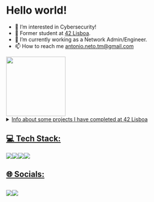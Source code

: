 <h1>Hello world!</h1>

- 👀 I’m interested in Cybersecurity!
- 🔭 Former student at <a href="https://www.42lisboa.com" target="_blank">42 Lisboa</a>.
- 🌱 I’m currently working as a Network Admin/Engineer.
- 📫 How to reach me antonio.neto.tm@gmail.com

<div id="GitHub stats">
  <a href="https://github.com/amarques02/">
  <img height="160em" src="https://github-readme-stats.vercel.app/api/top-langs/?username=amarques02&theme=tokyonight&hide_border=true&layout=compact"/>
</div>

 <details>
<summary>Info about some projects I have completed at 42 Lisboa</summary>

| Project                                                  |  Language  | Grade| Description                                                           |
|----------------------------------------------------------|------------|------|-----------------------------------------------------------------------|
| [libft](https://github.com/amarques02/42_Libft)          | C          | 100% | Create a library of basic functions.                                  |
| [GNL](https://github.com/amarques02/42_Get_next_line)    | C          | 125% | Read a single line from a file descriptor, can be used in a loop.     |
| [ft_printf](https://github.com/amarques02/42_Printf)     | C          | 100% | Recode the standard C library function, printf.                       |
| born2beroot                                              | Shell, CLI | 100% | Create a virtual machine to host a Debian server.                     |
| [minitalk](https://github.com/amarques02/42_Minitalk)    | C          | 125% | Make 2 terminals talk.                                                |
| [push_swap](https://github.com/amarques02/42_Push_Swap)  | C          | 84%  | Sort Numbers in a stack.                                              |

</details>

<h2> 💻 Tech Stack: </h2>
<div style="display: flex; flex-direction: row">
  <img src="https://img.shields.io/badge/c-%2300599C.svg?style=for-the-badge&logo=c&logoColor=white"/>
  <img src="https://img.shields.io/badge/html5-%23E34F26.svg?style=for-the-badge&logo=html5&logoColor=white"/>
  <img src="https://img.shields.io/badge/css3-%231572B6.svg?style=for-the-badge&logo=css3&logoColor=white"/>
  <img src="https://img.shields.io/badge/javascript-%23323330.svg?style=for-the-badge&logo=javascript&logoColor=%23F7DF1E"/>
</div>

<h2> 🌐 Socials: <h2>
<div style="display: flex; flex-direction: row;">
  <a href= "https://linkedin.com/in/amarques02/""_blank"><img src="https://img.shields.io/badge/LinkedIn-%230077B5.svg?logo=linkedin&logoColor=white"       target="_blank"></a>
  <a href= "https://instagram.com/antonio_tm_neto""_blank"><img src="https://img.shields.io/badge/Instagram-%23E4405F.svg?logo=Instagram&logoColor=white"      target="_blank"></a>
</div>

